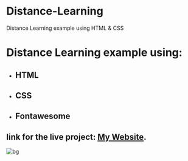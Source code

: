# Distance-Learning
Distance Learning example using HTML &amp; CSS
# Distance Learning example using: 
- ## HTML 
- ## CSS
- ## Fontawesome
## link for the live project: [My Website](https://deyaazeno.github.io/Distance-Learning/).
![bg](https://user-images.githubusercontent.com/79859398/109571585-8f512200-7af4-11eb-9aa5-49786b7dd3f7.jpg)
